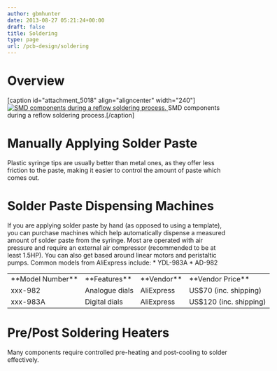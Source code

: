 ```yaml
---
author: gbmhunter
date: 2013-08-27 05:21:24+00:00
draft: false
title: Soldering
type: page
url: /pcb-design/soldering
---
```


# Overview

[caption id="attachment_5018" align="aligncenter" width="240"][![SMD components during a reflow soldering process.](http://blog.mbedded.ninja/wp-content/uploads/2013/08/smd-components-in-reflow.gif)
](http://blog.mbedded.ninja/wp-content/uploads/2013/08/smd-components-in-reflow.gif) SMD components during a reflow soldering process.[/caption]

# Manually Applying Solder Paste

Plastic syringe tips are usually better than metal ones, as they offer less friction to the paste, making it easier to control the amount of paste which comes out.

# Solder Paste Dispensing Machines

If you are applying solder paste by hand (as opposed to using a template), you can purchase machines which help automatically dispense a measured amount of solder paste from the syringe. Most are operated with air pressure and require an external air compressor (recommended to be at least 1.5HP). You can also get based around linear motors and peristaltic pumps. Common models from AliExpress include:  * YDL-983A  * AD-982<table style="width: 600px;" border="0" ><tbody ><tr >
<td >**Model Number**
</td>
<td >**Features**
</td>
<td >**Vendor**
</td>
<td >**Vendor Price**
</td></tr><tr >
<td >xxx-982
</td>
<td >Analogue dials
</td>
<td >AliExpress
</td>
<td >US$70 (inc. shipping)
</td></tr><tr >
<td >xxx-983A
</td>
<td >Digital dials
</td>
<td >AliExpress
</td>
<td >US$120 (inc. shipping)
</td></tr></tbody></table>

# Pre/Post Soldering Heaters

Many components require controlled pre-heating and post-cooling to solder effectively.  
